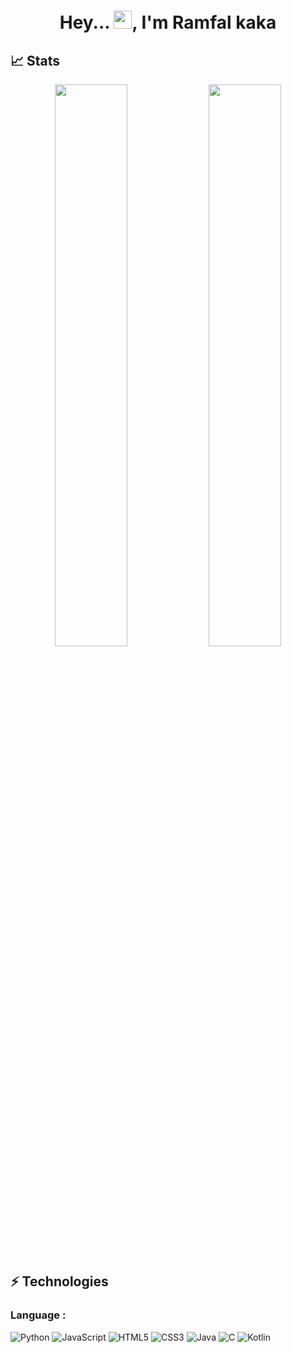<h1 align="center">Hey... <img src="https://github.com/TheDudeThatCode/TheDudeThatCode/blob/master/Assets/Hi.gif" width="29">,  I'm Ramfal kaka  </h1>

## 📈 Stats
<p align="center">
	
  <img width="48%" src="https://github-readme-stats.vercel.app/api?username=ramfalkaka&show_icons=true&theme=tokyonight" />
  <img width="48%" src="https://github-readme-streak-stats.herokuapp.com/?user=ramfalkaka&theme=tokyonight" />
</p>


## ⚡ Technologies

### Language :
![Python](https://img.shields.io/badge/-Python-black?style=flat-square&logo=Python)
![JavaScript](https://img.shields.io/badge/-JavaScript-black?style=flat-square&logo=javascript)
![HTML5](https://img.shields.io/badge/-HTML5-E34F26?style=flat-square&logo=html5&logoColor=white)
![CSS3](https://img.shields.io/badge/-CSS3-1572B6?style=flat-square&logo=css3)
![Java](https://img.shields.io/badge/-Java-E34A86?style=flat-square&logo=Java)
![C](https://img.shields.io/badge/-C-007ACC?style=flat-square&logo=c)
![Kotlin](https://img.shields.io/badge/-Kotlin-007ACC?style=flat-square&logo=Kotlin)
